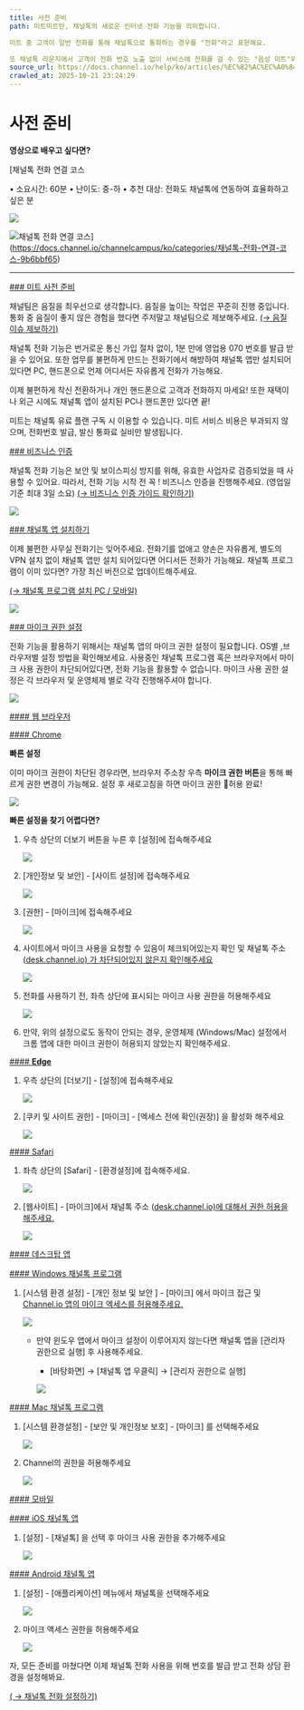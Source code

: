 ```yaml
---
title: 사전 준비
path: 미트미트란, 채널톡의 새로운 인터넷 전화 기능을 의미합니다. 

미트 중 고객이 일반 전화를 통해 채널톡으로 통화하는 경우를 "전화"라고 표현해요.

또 채널톡 라운지에서 고객이 전화 번호 노출 없이 서비스에 전화를 걸 수 있는 "음성 미트"와 "영상 미트"도 이용할 수 있어요.10개의 아티클 > 전화채널톡 전화 기능은 번거로운 통신 가입 절차 없이, 1분 만에 영업용 070 번호를 발급 받을 수 있어요. 또한 업무를 불편하게 만드는 전화기에서 해방하여 채널톡 앱만 설치되어 있다면 PC, 핸드폰으로 언제 어디서든 자유롭게 전화가 가능해요.7개의 아티클 > 사전 준비비즈니스 인증부터 헤드셋 설정까지, 채널 미트를 시작하기 위한 준비 사항을 확인해보세요.
source_url: https://docs.channel.io/help/ko/articles/%EC%82%AC%EC%A0%84-%EC%A4%80%EB%B9%84-ebe39da2
crawled_at: 2025-10-21 23:24:29
---
```


# 사전 준비

**영상으로 배우고 싶다면?**

[채널톡 전화 연결 코스

• 소요시간: 60분 • 난이도: 중-하 • 추천 대상: 전화도 채널톡에 연동하여 효율화하고 싶은 분

![](https://cf.channel.io/thumb/200x200/pub-file/1/65fc447a2a0848daf5ec/tmp-2092756089)

![채널톡 전화 연결 코스](https://cf.channel.io/thumb/1200x630,cover,webp/web_page/1/68ad8924d606951cf27a/tmp-3937517609.png)](https://docs.channel.io/channelcampus/ko/categories/채널톡-전화-연결-코스-9b6bbf65)

---

[### 미트 사전 준비](#미트-사전-준비)

채널팀은 음질을 최우선으로 생각합니다. 음질을 높이는 작업은 꾸준히 진행 중입니다. 통화 중 음질이 좋지 않은 경험을 했다면 주저말고 채널팀으로 제보해주세요. [(→ 음질 이슈 제보하기)](https://root.channel.io/support-bots/69007)

채널톡 전화 기능은 번거로운 통신 가입 절차 없이, 1분 만에 영업용 070 번호를 발급 받을 수 있어요. 또한 업무를 불편하게 만드는 전화기에서 해방하여 채널톡 앱만 설치되어 있다면 PC, 핸드폰으로 언제 어디서든 자유롭게 전화가 가능해요.

이제 불편하게 착신 전환하거나 개인 핸드폰으로 고객과 전화하지 마세요! 또한 재택이나 외근 시에도 채널톡 앱이 설치된 PC나 핸드폰만 있다면 끝!

미트는 채널톡 유료 플랜 구독 시 이용할 수 있습니다. 미트 서비스 비용은 부과되지 않으며, 전화번호 발급, 발신 통화료 실비만 발생됩니다.

[### 비즈니스 인증](#비즈니스-인증)

채널톡 전화 기능은 보안 및 보이스피싱 방지를 위해, 유효한 사업자로 검증되었을 때 사용할 수 있어요. 따라서, 전화 기능 시작 전 꼭 ! 비즈니스 인증을 진행해주세요. (영업일 기준 최대 3일 소요) [(→ 비즈니스 인증 가이드 확인하기)](https://docs.channel.io/help/ko/articles/0b034717)

![](https://cf.channel.io/document/spaces/6/articles/82/revisions/241/usermedia/662b1116e04757c7d7dd)

[### 채널톡 앱 설치하기](#채널톡-앱-설치하기)

이제 불편한 사무실 전화기는 잊어주세요. 전화기를 없애고 양손은 자유롭게, 별도의 VPN 설치 없이 채널톡 앱만 설치 되어있다면 어디서든 전화가 가능해요. 채널톡 프로그램이 이미 있다면? 가장 최신 버전으로 업데이트해주세요.

[(→ 채널톡 프로그램 설치 PC / 모바일)](https://channel.io/ko/download)

![](https://cf.channel.io/document/spaces/6/articles/82/revisions/241/usermedia/662b111737f8191931a2)

[### 마이크 권한 설정](#마이크-권한-설정)

전화 기능을 활용하기 위해서는 채널톡 앱의 마이크 권한 설정이 필요합니다. OS별 ,브라우저별 설정 방법을 확인해보세요. 사용중인 채널톡 프로그램 혹은 브라우저에서 마이크 사용 권한이 차단되어있다면, 전화 기능을 활용할 수 없습니다. 마이크 사용 권한 설정은 각 브라우저 및 운영체제 별로 각각 진행해주셔야 합니다.

![](https://cf.channel.io/document/spaces/6/articles/82/revisions/241/usermedia/662b11177b110b3c58ed)

[#### 웹 브라우저](#웹-브라우저)

[#### Chrome](#chrome)

**빠른 설정**

이미 마이크 권한이 차단된 경우라면, 브라우저 주소창 우측 **마이크 권한 버튼**을 통해 빠르게 권한 변경이 가능해요. 설정 후 새로고침을 하면 마이크 권한 허용 완료!

![](https://cf.channel.io/document/spaces/6/articles/82/revisions/241/usermedia/662b1117b0843031dffa)

**빠른 설정을 찾기 어렵다면?**

1. 우측 상단의 더보기 버튼을 누른 후 [설정]에 접속해주세요

   ![](https://cf.channel.io/document/spaces/6/articles/82/revisions/241/usermedia/662b1117e5cb339c520b)
2. [개인정보 및 보안] - [사이트 설정]에 접속해주세요

   ![](https://cf.channel.io/document/spaces/6/articles/82/revisions/241/usermedia/662b1118212acc41bb06)
3. [권한] - [마이크]에 접속해주세요

   ![](https://cf.channel.io/document/spaces/6/articles/82/revisions/241/usermedia/662b111847bddd364966)
4. 사이트에서 마이크 사용을 요청할 수 있음이 체크되어있는지 확인 및 채널톡 주소 ([desk.channel.io) 가 차단되어있지 않은지 확인해주세요](//desk.channel.io)

   ![](https://cf.channel.io/document/spaces/6/articles/82/revisions/241/usermedia/662b1118745e731ed756)
5. 전화를 사용하기 전, 좌측 상단에 표시되는 마이크 사용 권한을 허용해주세요

   ![](https://cf.channel.io/document/spaces/6/articles/82/revisions/241/usermedia/662b1118bb2a89675c83)
6. 만약, 위의 설정으로도 동작이 안되는 경우, 운영체제 (Windows/Mac) 설정에서 크롬 앱에 대한 마이크 권한이 허용되지 않았는지 확인해주세요.

[#### **Edge**](#edge)

1. 우측 상단의 [더보기] - [설정]에 접속해주세요

   ![](https://cf.channel.io/document/spaces/6/articles/82/revisions/241/usermedia/662b111900166609ee17)
2. [쿠키 및 사이트 권한] - [마이크] - [엑세스 전에 확인(권장)] 을 활성화 해주세요

   ![](https://cf.channel.io/document/spaces/6/articles/82/revisions/241/usermedia/662b111929d9e857d3a7)

[#### Safari](#safari)

1. 좌측 상단의 [Safari] - [환경설정]에 접속해주세요.

   ![](https://cf.channel.io/document/spaces/6/articles/82/revisions/241/usermedia/662b11194e2950095f9c)
2. [웹사이트] - [마이크]에서 채널톡 주소 ([desk.channel.io)에 대해서 권한 허용을 해주세요.](//desk.channel.io)

   ![](https://cf.channel.io/document/spaces/6/articles/82/revisions/241/usermedia/662b11198a1f47087e5f)

[#### 데스크탑 앱](#데스크탑-앱)

[#### Windows 채널톡 프로그램](#windows-채널톡-프로그램)

1. [시스템 환경 설정] - [개인 정보 및 보안 ] - [마이크] 에서 마이크 접근 및 [Channel.io 앱의 마이크 엑세스를 허용해주세요.](//Channel.io)

   ![](https://cf.channel.io/document/spaces/6/articles/82/revisions/241/usermedia/662b1119afc24d5e3d1e)

   * 만약 윈도우 앱에서 마이크 설정이 이루어지지 않는다면 채널톡 앱을 [관리자 권한으로 실행] 후 사용해주세요.

     * [바탕화면] → [채널톡 앱 우클릭] → [관리자 권한으로 실행]

     ![](https://cf.channel.io/document/spaces/6/articles/82/revisions/241/usermedia/662b1119df0cfdc71e8a)

[#### Mac 채널톡 프로그램](#mac-채널톡-프로그램)

1. [시스템 환경설정] - [보안 및 개인정보 보호] - [마이크] 를 선택해주세요

   ![](https://cf.channel.io/document/spaces/6/articles/82/revisions/241/usermedia/662b111a0d9087ff65bf)
2. Channel의 권한을 허용해주세요

   ![](https://cf.channel.io/document/spaces/6/articles/82/revisions/241/usermedia/662b111a43f56a51af40)

[#### 모바일](#모바일)

[#### iOS 채널톡 앱](#ios-채널톡-앱)

1. [설정] - [채널톡] 을 선택 후 마이크 사용 권한을 추가해주세요

   ![](https://cf.channel.io/document/spaces/6/articles/82/revisions/241/usermedia/662b111a653b6fc83e81)

[#### Android 채널톡 앱](#android-채널톡-앱)

1. [설정] - [애플리케이션] 메뉴에서 채널톡을 선택해주세요

   ![](https://cf.channel.io/document/spaces/6/articles/82/revisions/241/usermedia/662b111a910b28b4de98)
2. 마이크 액세스 권한을 허용해주세요

   ![](https://cf.channel.io/document/spaces/6/articles/82/revisions/241/usermedia/662b111ac27931884193)

자, 모든 준비를 마쳤다면 이제 채널톡 전화 사용을 위해 번호를 발급 받고 전화 상담 환경을 설정해봐요.

[( → 채널톡 전화 설정하기)](https://docs.channel.io/help/ko/articles/2b94d15c-%EB%B2%88%ED%98%B8-%EC%84%A4%EC%A0%95)